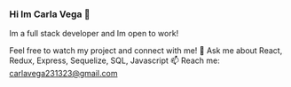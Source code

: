 ### Hi Im Carla Vega 👋
Im a full stack developer and Im open to work!

Feel free to watch my project and connect with me!
💬 Ask me about React, Redux, Express, Sequelize, SQL, Javascript
📫 Reach me: carlavega231323@gmail.com


<!--
**carlavega13/carlavega13** is a ✨ _special_ ✨ repository because its `README.md` (this file) appears on your GitHub profile.

Here are some ideas to get you started:

- 🔭 I’m currently working on ...
- 🌱 I’m currently learning ...
- 👯 I’m looking to collaborate on ...
- 🤔 I’m looking for help with ...
- 💬 Ask me about ...
- 📫 How to reach me: ...
- 😄 Pronouns: ...
- ⚡ Fun fact: ...
-->
